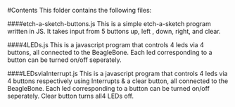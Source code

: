 #Contents
This folder contains the following files:

####etch-a-sketch-buttons.js
  This is a simple etch-a-sketch program written in JS. It takes input from 5 buttons up, left  , down, right, and clear.
  
####4LEDs.js
  This is a javascript program that controls 4 leds via 4 buttons, all connected to the BeagleBone. Each led corresponding to a   button can be turned on/off seperately.

####LEDsviaInterrupt.js
  This is a javascript program that controls 4 leds via 4 buttons respectively using Interrupts & a clear button, all connected to the BeagleBone. Each led corresponding to a button can be turned on/off seperately. Clear button turns all4 LEDs off.
